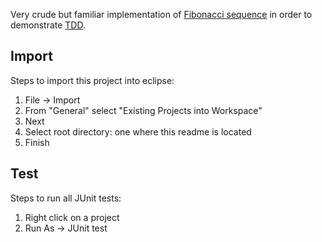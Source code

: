 Very crude but familiar implementation of [Fibonacci
sequence](http://en.wikipedia.org/wiki/Fibonacci_number) in order to demonstrate
[TDD](http://en.wikipedia.org/wiki/Test-driven_development).

## Import

Steps to import this project into eclipse:

 1. File -> Import
 2. From "General" select "Existing Projects into Workspace"
 3. Next
 4. Select root directory: one where this readme is located
 5. Finish

## Test

Steps to run all JUnit tests:

 1. Right click on a project
 2. Run As -> JUnit test
